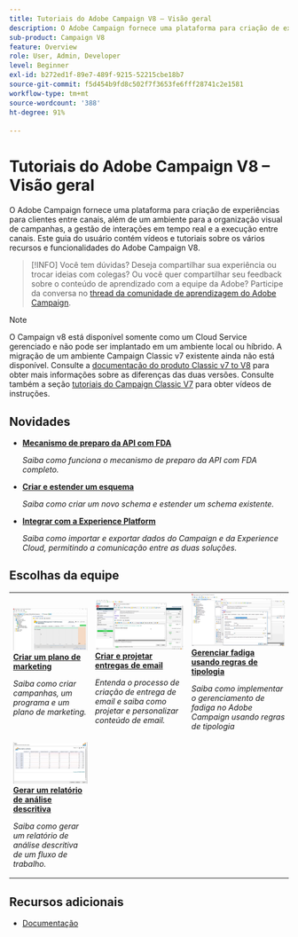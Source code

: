 ```yaml
---
title: Tutoriais do Adobe Campaign V8 – Visão geral
description: O Adobe Campaign fornece uma plataforma para criação de experiências para clientes entre canais, além de um ambiente para a organização visual de campanhas, a gestão de interações em tempo real e a execução entre canais. Este guia do usuário contém vídeos e tutoriais sobre os vários recursos e características do Adobe Campaign Standard.
sub-product: Campaign V8
feature: Overview
role: User, Admin, Developer
level: Beginner
exl-id: b272ed1f-89e7-489f-9215-52215cbe18b7
source-git-commit: f5d454b9fd8c502f7f3653fe6fff28741c2e1581
workflow-type: tm+mt
source-wordcount: '388'
ht-degree: 91%

---
```


# Tutoriais do Adobe Campaign V8 – Visão geral

O Adobe Campaign fornece uma plataforma para criação de experiências para clientes entre canais, além de um ambiente para a organização visual de campanhas, a gestão de interações em tempo real e a execução entre canais. Este guia do usuário contém vídeos e tutoriais sobre os vários recursos e funcionalidades do Adobe Campaign V8.

>[!INFO]
> Você tem dúvidas? Deseja compartilhar sua experiência ou trocar ideias com colegas? Ou você quer compartilhar seu feedback sobre o conteúdo de aprendizado com a equipe da Adobe? Participe da conversa no [thread da comunidade de aprendizagem do Adobe Campaign](https://experienceleaguecommunities.adobe.com/t5/adobe-campaign-classic/join-the-discussion-around-adobe-campaign-learning/td-p/419096).

>[!NOTE]
> O Campaign v8 está disponível somente como um Cloud Service gerenciado e não pode ser implantado em um ambiente local ou híbrido. A migração de um ambiente Campaign Classic v7 existente ainda não está disponível.
>Consulte a [documentação do produto Classic v7 to V8](https://experienceleague.adobe.com/docs/campaign/campaign-v8/start/capability-matrix.html?lang=pt-BR) para obter mais informações sobre as diferenças das duas versões. Consulte também a seção [tutoriais do Campaign Classic V7](https://experienceleague.adobe.com/docs/campaign-classic-learn/tutorials/overview.html?lang=pt-BR) para obter vídeos de instruções.

## Novidades

* **[Mecanismo de preparo da API com FDA](/help/data-management/api-staging-mechanism.md)**

   *Saiba como funciona o mecanismo de preparo da API com FDA completo.*

* **[Criar e estender um esquema](/help/data-management/create-and-extend-a-schema.md)**

   *Saiba como criar um novo schema e estender um schema existente.*

* **[Integrar com a Experience Platform](https://experienceleague.adobe.com/docs/campaign-learn/integrate-with-experience-platform/overview.html?lang=pt-BR)**

   *Saiba como importar e exportar dados do Campaign e da Experience Cloud, permitindo a comunicação entre as duas soluções.*


## Escolhas da equipe

<table>
<tr>
  <td>
    <a href="/help/get-started/create-a-marketing-plan-programs-and-campaigns.md">
      <img alt="Criar campanhas, um programa e um plano de marketing (vídeo)" src="./assets/333810.jpg"/>
    </a>
    <div>
      <a href="/help/get-started/create-a-marketing-plan-programs-and-campaigns.md">
    <strong>Criar um plano de marketing</strong>
    </a>
    </div>
    <p>
    <em>Saiba como criar campanhas, um programa e um plano de marketing.</em>
    <p>
  </td>
   <td>
    <a href="./content-creation/create-and-design-email-deliveries.md">
      <img alt="Criar e projetar entregas de email (vídeo)" src="./assets/333476.jpg" />
    </a>
    <div>
      <a href="./content-creation/create-and-design-email-deliveries.md">
    <strong>Criar e projetar entregas de email</strong>
    </a>
    </div> 
    <p>
    <em>Entenda o processo de criação de entrega de email e saiba como projetar e personalizar conteúdo de email.
</em>
    <p>
  </td>
  <td>
    <a href="./send-messages/fatigue-management/typology-rules-for-fatigue-management.md">
      <img alt="Gerenciar fadiga usando regras de tipologia (vídeo)" src="./assets/333787.jpg" />
    </a>
    <div>
      <a href="./send-messages/fatigue-management/typology-rules-for-fatigue-management.md">
    <strong>Gerenciar fadiga usando regras de tipologia</strong>
    </a>
    </div>
    <p>
    <em>Saiba como implementar o gerenciamento de fadiga no Adobe Campaign usando regras de tipologia </em>
    <p>
  </td>
</tr>
<tr>
</td>
  <td>
    <a href="./reporting/generate-a-descriptive-analysis-report.md">
      <img alt="Gerar um relatório de análise descritiva" src="./assets/333994.jpg" />
    </a>
    <div>
      <a href="./reporting/generate-a-descriptive-analysis-report.md">
    <strong>Gerar um relatório de análise descritiva</strong>
    </a>
    </div>
    <p>
    <em>Saiba como gerar um relatório de análise descritiva de um fluxo de trabalho.</em>
    <p>
  </td>

</table>

## Recursos adicionais

* [Documentação](https://experienceleague.adobe.com/docs/campaign-v8.html?lang=pt-BR)
